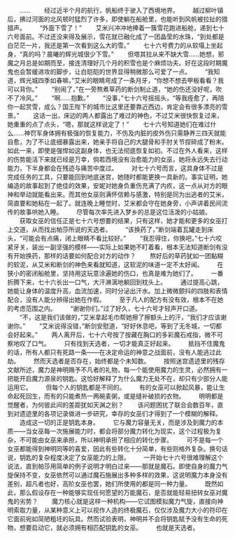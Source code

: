 　　……
　　经过近半个月的航行，帆船终于驶入了西境地界。
　　越过柳叶镇后，拂过河面的北风顿时猛烈了许多，即使躺在船舱里，也能听到风帆被拉扯的猎猎声。
　　“外面下雪了！”
　　艾米兴冲冲地捧着一簇雪花跑进船舱，递到七十六号面前。不过还没来得及展示，雪花就已融化成了一团晶莹的水珠，“到处都是白茫茫一片，我还是第一次看到这么大的雪。”
　　七十六号费力的从软塌上坐起身，“真的吗？晨曦的辉光城很少下雪。”
　　但塔其拉从来不缺大雪……她想，邪魔之月总是如期而至，接连清理好几个月的积雪也是个麻烦功夫。好在这段时期魔鬼也会暂缓进攻的脚步，让白皑皑的世界显得稍微那么可爱了一点。
　　“我知道，辉光城四季如春嘛，”艾米的眼睛弯成了一条月牙，“你想不想去甲板看看？我可以背你。”
　　“别闹了，”在一旁熬煮草药的断剑制止道，“她的伤还没好呢，吹不了冷风。”
　　“啊……抱歉。”
　　“没事，”七十六号摇摇头，“等我痊愈了，再陪你一起赏雪，成么？国王陛下的城市比这里还要靠近西边，肯定会有很多漂亮的雪景。”
　　这话一出，床边的两人都露出了难过的神色，不过艾米很快恢复过来，她重重的点了点头，“嗯，那就这样说定了！”
　　七十六号知道她们在难过什么……神罚军身体拥有极强的恢复能力，不伤及内脏的皮外伤只需静养三四天就能自愈，为了不让底细暴露出来，她亲手将自己的大腿骨和手肘关节捏碎成了粉末。如此一来，即使是强悍如这副身体，也无法彻底恢复如初。不过在外人看来，这样的伤势能活下来就已经是万幸，倘若西境没有治愈能力的女巫，她将永远失去行动能力，下半身都会在残迹与痛苦中度过。
　　对七十六号而言，这具身体不过是完成任务的工具，只要能回到地底迷宫，她随时都能更换一具新的。事实证明，她编造的故事起到了绝佳的效果，安妮对她身负重伤充满了内疚，这一点从对方的眼神和举动就能看出来。而其他女巫则满怀信赖与感激，特别是同为出逃者的艾米，简直要和她粘在一起了。就连晚上睡觉时，艾米都会守在她身旁，小声讲着民间流传的故事哄她入睡。
　　尽管每次率先进入梦乡的总是这位活泼的小姑娘。
　　获取女巫的信任正是七十六号想要的结果，只有这样，她才能和更多的女巫打上交道，从而找出帕莎所说的天选者。
　　“该换药了，”断剑端着瓦罐走到床头，“可能会有点痛，闭上眼睛不看比较好。”
　　“我忍得住，你换吧，”七十六咬紧牙关，装出一副坚强的模样——实际上如果她不盯着看，根本无法知道断剑有没有开始换药，那样的话要如何配合对方的动作？
　　熬好后的草药犹如一团黏糊的软泥，从艾米和断剑的神色来看就知道，这软泥的味道一定不太好闻。
　　在狭小的密闭船舱里，坚持用这玩意涂遍她的伤口，也真是难为她们了。
　　一番折腾下来，七十六长出一口气，大汗淋漓地躺回到枕头上。
　　通过提高心跳，她能让身体的温度升高，血流加速，同时分泌出汗水。加上微微颤抖的四肢和表情配合，没有人能分辨得出她在作假。
　　至于凡人的配方有没有效，根本不在她的考虑范围之内。
　　“谢谢你们。”过了好久，七十六号才轻声开口道。
　　“不，这是我们该做的，”艾米拿起毛巾帮她擦了擦额头上的汗，“我们才应该谢谢你。”
　　“艾米说得没错，”断剑安慰道，“好好休息吧，等到了无冬城，一切都会好起来。”
　　两人离开后，七十六号按了按藏在胸口的多彩魔石戒指，微不可察地叹了口气。
　　只有找到天选者，一切才能真正好起来。
　　抵挡不住魔鬼的话，所有人都只有死路一条——在决定命运的神意之战面前，没有人能逃过此劫。
　　然而天选者是否存在，始终都是个未知数。
　　按照迷宫遗迹里的残存文献所述，魔力是神明赐予不凡者的礼物，每一个能使用魔力的生灵，必然拥有一把能开启魔力源泉的钥匙。这恰好解释了为什么魔力无处不在，却只有少部分人能运用它。
　　但每个人的钥匙都是不同的。
　　有的女巫可以掀起风暴，能让生命起死回生，而有的只能煮热一两碗麦粥，或是缝补破损的衣物。
　　明明都是觉醒者，为何彼此间的差距犹如天渊之别？
　　该问题困扰了联合会数百年，直到对遗迹里的各项记录做进一步研究，幸存的女巫们才得到了一个模糊的解释。
　　造成这一切的正是钥匙本身。
　　它与魔力容量无关，而是涉及到魔力的本质——当女巫每一次施展能力时，都会将部分魔力转化为现实，这个过程极为复杂，不可能由女巫来承担，所以神明承担了相应的转化步骤。
　　可不是每一个女巫都能得到神明同等的喜爱，因此有些转化十分简单，有些则格外复杂。换句话说，钥匙的复杂程度决定了女巫能力的上限。
　　一开始七十六号很难理解这个说法，直到帕莎用简单的例子说明才明白过来——那就是魔石。即使自身的魔力气旋保持不变，女巫依然可以通过魔石施展出多种多样的效果，这说明魔力本身没有差别，超凡者也好，高阶女巫也罢，她们所使用的都是同一种力量。
　　既然如此，那么假设存在一种能够实现任何愿望的万能魔石，是否就能轻易扭转女巫对魔鬼的劣势？
　　魔力核心就是这样一种机构——它试图模拟魔力气旋，直接向神明索取力量，从某种意义上可以视作人造的终极魔石，仅仅涉及魔力大小的符印在它面前宛如简陋粗坯的玩具。然而试验表明，神明并不会将钥匙赋予没有生命的死物，想要启动它，就必须拥有相匹配钥匙的女巫。
　　也就是天选者。